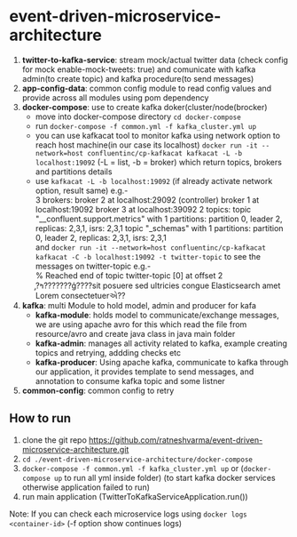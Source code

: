 # event-driven-microservice-architecture
1. <b>twitter-to-kafka-service</b>: stream mock/actual twitter data (check config for mock  enable-mock-tweets: true) and comunicate with kafka admin(to create topic) and kafka procedure(to send messages)
2. <b>app-config-data</b>: common config module to read config values and provide across all modules using pom dependency
3. <b>docker-compose</b>: use to create kafka doker(cluster/node(brocker) </br>
  	 - move into docker-compose directory `cd docker-compose` </br>
	 - run `docker-compose -f common.yml -f kafka_cluster.yml up` </br>
	 - you can use kafkacat tool to monitor kafka using network option to reach host machine(in our case its localhost) `docker run -it --network=host confluentinc/cp-kafkacat kafkacat -L -b localhost:19092` (-L = list, -b = broker) which return topics, brokers and partitions details</br>
	 - use `kafkacat -L -b localhost:19092` (if already activate network option, result same) e.g.- </br>
	     3 brokers:
  			 broker 2 at localhost:29092 (controller)
  			 broker 1 at localhost:19092
  			 broker 3 at localhost:39092
 			2 topics:
  				topic "__confluent.support.metrics" with 1 partitions:
   				 partition 0, leader 2, replicas: 2,3,1, isrs: 2,3,1
 				 topic "_schemas" with 1 partitions:
    				 partition 0, leader 2, replicas: 2,3,1, isrs: 2,3,1<br> and `docker run -it --network=host confluentinc/cp-kafkacat kafkacat -C -b localhost:19092 -t twitter-topic` to see the messages on twitter-topic e.g.- <br> % Reached end of topic twitter-topic [0] at offset 2<br>
̡?ߤ???????ģ????sit posuere sed ultricies congue Elasticsearch amet Lorem consectetuerએ??<br>
4. <b>kafka</b>: multi Module to hold model, admin and producer for kafa<br>
	 - <b>kafka-module</b>: holds model to communicate/exchange messages, we are using apache avro for this which read the file from resource/avro  and create java class in java main folder<br>
	 - <b>kafka-admin</b>: manages all activity related to kafka, example creating topics and retrying, addding checks etc<br>
	 - <b>kafka-producer</b>: Using apache kafka, communicate to kafka through our application, it provides template to send messages, and annotation to consume kafka topic and some listner<br>
5. <b>common-config</b>: common config to retry 


## How to run
1. clone the git repo <a href="https://github.com/ratneshvarma/event-driven-microservice-architecture.git">https://github.com/ratneshvarma/event-driven-microservice-architecture.git</a>
2. `cd ./event-driven-microservice-architecture/docker-compose` 
3. `docker-compose -f common.yml -f kafka_cluster.yml up` or (`docker-compose up` to run all yml inside folder) (to start kafka docker services otherwise application failed to run)
4. run main application (TwitterToKafkaServiceApplication.run())

Note: If you can check each microservice logs using `docker logs <container-id>` (-f option show continues logs)
	 
    				 
   
    	
	 